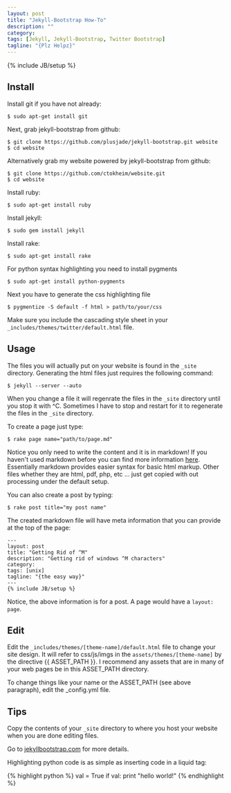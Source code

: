 ```yaml
---
layout: post
title: "Jekyll-Bootstrap How-To"
description: ""
category: 
tags: [Jekyll, Jekyll-Bootstrap, Twitter Bootstrap]
tagline: "{Plz Helpz}"
---
```

{% include JB/setup %}

## Install 

Install git if you have not already:

    $ sudo apt-get install git

Next, grab jekyll-bootstrap from github:

    $ git clone https://github.com/plusjade/jekyll-bootstrap.git website 
    $ cd website 

Alternatively grab my website powered by jekyll-bootstrap from github:

    $ git clone https://github.com/ctokheim/website.git
    $ cd website

Install ruby:

    $ sudo apt-get install ruby

Install jekyll:

    $ sudo gem install jekyll

Install rake:

    $ sudo apt-get install rake

For python syntax highlighting you need to install pygments

    $ sudo apt-get install python-pygments

Next you have to generate the css highlighting file

    $ pygmentize -S default -f html > path/to/your/css

Make sure you include the cascading style sheet in your `_includes/themes/twitter/default.html` file.

## Usage

The files you will actually put on your website is found in the `_site` directory. Generating the
html files just requires the following command:

    $ jekyll --server --auto

When you change a file it will regenrate the files in the `_site` directory until you stop it with ^C.
Sometimes I have to stop and restart for it to regenerate the files in the `_site` directory. 

To create a page just type:

    $ rake page name="path/to/page.md"

Notice you only need to write the content and it is in markdown! If you haven't used markdown before
you can find more information [here](http://daringfireball.net/projects/markdown/). Essentially
markdown provides easier syntax for basic html markup. Other files whether they are html, pdf, php, etc ...
just get copied with out processing under the default setup.

You can also create a post by typing:

    $ rake post title="my post name"

The created markdown file will have meta information that you can provide at the top of the page:

    ---
    layout: post
    title: "Getting Rid of ^M"
    description: "Getting rid of windows ^M characters"
    category: 
    tags: [unix]
    tagline: "{the easy way}"
    ---
    {% include JB/setup %} 

Notice, the above information is for a post. A page would have a `layout: page`.

## Edit

Edit the `_includes/themes/[theme-name]/default.html` file to change your site design. It will refer
to css/js/imgs in the `assets/themes/[theme-name]` by the directive \{\{ ASSET_PATH \}\}. I recommend
any assets that are in many of your web pages be in this ASSET_PATH directory.

To change things like your name or the ASSET_PATH (see above paragraph), edit the _config.yml file.

## Tips

Copy the contents of your `_site` directory to where you host your website when you are done
editing files.

Go to [jekyllbootstrap.com](http://jekyllbootstrap.com) for more details.

Highlighting python code is as simple as inserting code in a liquid tag:

{% highlight python %}
val = True
if val:
    print "hello world!"
{% endhighlight %}
